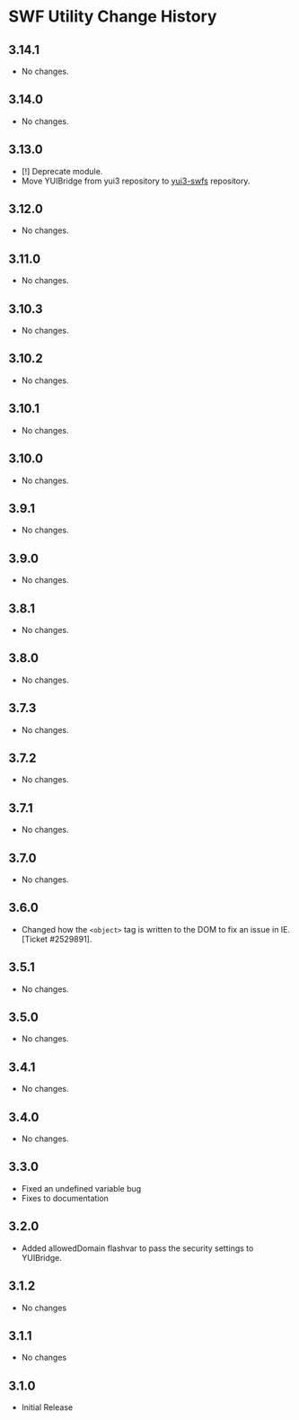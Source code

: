 SWF Utility Change History
==========================

3.14.1
------

* No changes.

3.14.0
------

* No changes.

3.13.0
------

* [!] Deprecate module.
* Move YUIBridge from yui3 repository to <a href="https://github.com/yui/yui3-swfs">yui3-swfs</a> repository.

3.12.0
------

* No changes.

3.11.0
------

* No changes.

3.10.3
------

* No changes.

3.10.2
------

* No changes.

3.10.1
------

* No changes.

3.10.0
------

* No changes.

3.9.1
-----

* No changes.

3.9.0
-----

* No changes.

3.8.1
-----

* No changes.

3.8.0
-----

* No changes.

3.7.3
-----

* No changes.

3.7.2
-----

* No changes.

3.7.1
-----

* No changes.

3.7.0
-----

* No changes.

3.6.0
-----

* Changed how the `<object>` tag is written to the DOM to fix an issue in IE.
  [Ticket #2529891].

3.5.1
-----

* No changes.

3.5.0
-----

* No changes.

3.4.1
-----

* No changes.

3.4.0
-----

* No changes.

3.3.0
-----

* Fixed an undefined variable bug
* Fixes to documentation

3.2.0
-----

* Added allowedDomain flashvar to pass the security settings to YUIBridge.

3.1.2
-----

* No changes

3.1.1
-----

* No changes

3.1.0
-----

* Initial Release
